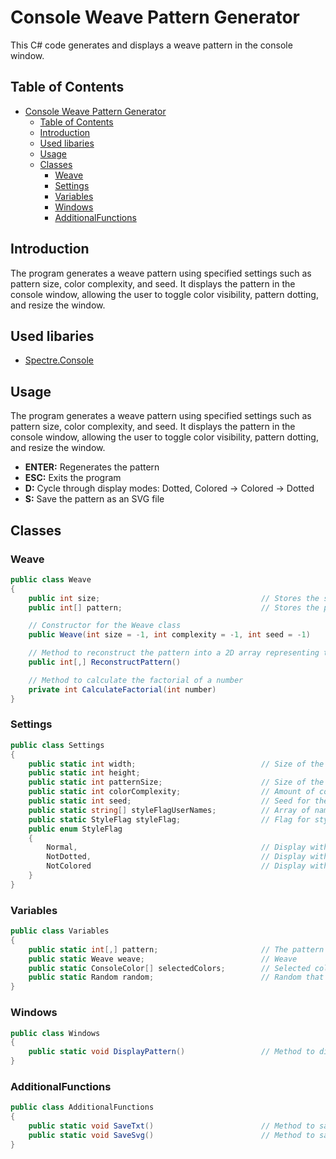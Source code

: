 # Console Weave Pattern Generator
This C# code generates and displays a weave pattern in the console window.

## Table of Contents
- [Console Weave Pattern Generator](#console-weave-pattern-generator)
  - [Table of Contents](#table-of-contents)
  - [Introduction](#introduction)
  - [Used libaries](#used-libaries)
  - [Usage](#usage)
  - [Classes](#classes)
    - [Weave](#weave)
    - [Settings](#settings)
    - [Variables](#variables)
    - [Windows](#windows)
    - [AdditionalFunctions](#additionalfunctions)

## Introduction

The program generates a weave pattern using specified settings such as pattern size, color complexity, and seed. It displays the pattern in the console window, allowing the user to toggle color visibility, pattern dotting, and resize the window.

## Used libaries
   - [Spectre.Console](https://spectreconsole.net/)
  
## Usage

The program generates a weave pattern using specified settings such as pattern size, color complexity, and seed. It displays the pattern in the console window, allowing the user to toggle color visibility, pattern dotting, and resize the window.
- **ENTER:** Regenerates the pattern
- **ESC:** Exits the program
- **D:** Cycle through display modes: Dotted, Colored -> Colored -> Dotted
- **S:** Save the pattern as an SVG file

## Classes

### Weave

```csharp
public class Weave
{
    public int size;                                    // Stores the size of the weave
    public int[] pattern;                               // Stores the pattern of the weave

    // Constructor for the Weave class
    public Weave(int size = -1, int complexity = -1, int seed = -1)

    // Method to reconstruct the pattern into a 2D array representing the woven pattern
    public int[,] ReconstructPattern()

    // Method to calculate the factorial of a number
    private int CalculateFactorial(int number)
}
```
### Settings

```csharp
public class Settings
{
    public static int width;                            // Size of the window
    public static int height;
    public static int patternSize;                      // Size of the pattern
    public static int colorComplexity;                  // Amount of colors
    public static int seed;                             // Seed for the Random
    public static string[] styleFlagUserNames;          // Array of names displayed in UI 
    public static StyleFlag styleFlag;                  // Flag for styling
    public enum StyleFlag
    {
        Normal,                                         // Display with both color and dots.
        NotDotted,                                      // Display without dots.
        NotColored                                      // Display without color.
    }
}
```
### Variables

```csharp
public class Variables
{
    public static int[,] pattern;                       // The pattern
    public static Weave weave;                          // Weave 
    public static ConsoleColor[] selectedColors;        // Selected colors for this pattern
    public static Random random;                        // Random that is used through out the code
}
```
### Windows

```csharp
public class Windows
{
    public static void DisplayPattern()                 // Method to display the weave pattern
}
```
### AdditionalFunctions

```csharp
public class AdditionalFunctions
{
    public static void SaveTxt()                        // Method to save pattern as text file
    public static void SaveSvg()                        // Method to save pattern as SVG file
}